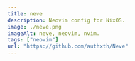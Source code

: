 ```yaml
---
title: neve
description: Neovim config for NixOS.
image: ./neve.png
imageAlt: neve, neovim, nvim.
tags: ["neovim"]
url: "https://github.com/authxth/Neve"
---
```


